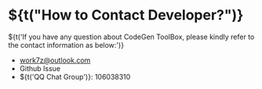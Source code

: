 # ${t("How to Contact Developer?")}

${t('If you have any question about CodeGen ToolBox, please kindly refer to the contact information as below:')}

- work7z@outlook.com
- Github Issue
- ${t('QQ Chat Group')}: 106038310
